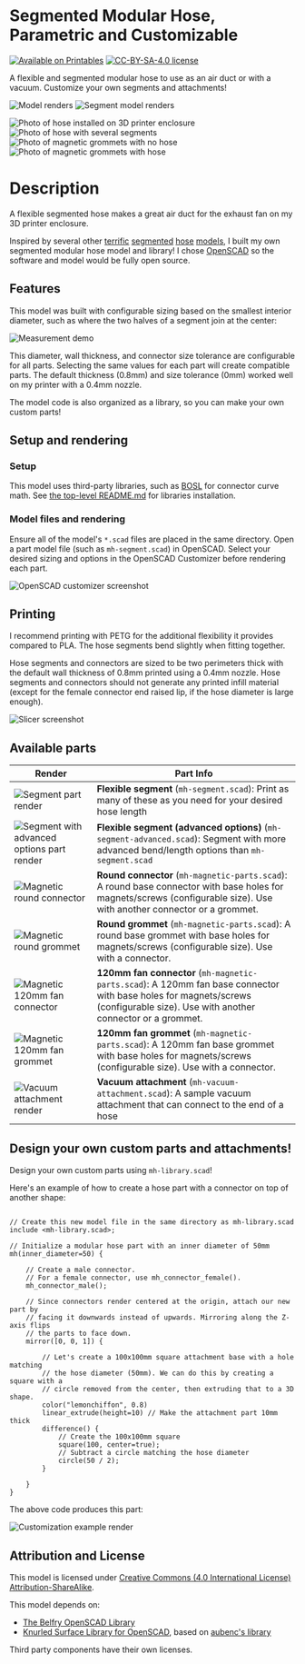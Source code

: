# Segmented Modular Hose, Parametric and Customizable

[![Available on Printables][printables-badge]][printables-model]
[![CC-BY-SA-4.0 license][license-badge]][license]

A flexible and segmented modular hose to use as an air duct or with a vacuum.
Customize your own segments and attachments!

![Model renders](images/readme/demo.png)
![Segment model renders](images/readme/part-segment-options.gif)

![Photo of hose installed on 3D printer enclosure](images/readme/photo-3dprinter-hose.jpg)
![Photo of hose with several segments](images/readme/photo-extended-hose-1.jpg)
![Photo of magnetic grommets with no hose](images/readme/photo-magnetic-grommets.jpg)
![Photo of magnetic grommets with hose](images/readme/photo-magnetic-grommets-and-hose-1.jpg)

# Description

A flexible segmented hose makes a great air duct for the exhaust fan on my 3D
printer enclosure.

Inspired by several other
[terrific][flexible-segmented-hose-100mm-by-marius-hornberger]
[segmented][flexible-segmented-vacuum-hose-for-drill-press-by-martins-musings]
[hose][flexible-segmented-vacuum-hose-40mm-for-shopvac-by-teslapunk]
[models][parametric-momdular-hose-library-by-axford], I built my own segmented
modular hose model and library! I chose [OpenSCAD][openscad] so the software and
model would be fully open source.

## Features

This model was built with configurable sizing based on the smallest interior
diameter, such as where the two halves of a segment join at the center:

![Measurement demo](images/readme/demo-measurement.png)

This diameter, wall thickness, and connector size tolerance are configurable for
all parts. Selecting the same values for each part will create compatible parts.
The default thickness (0.8mm) and size tolerance (0mm) worked well on my printer
with a 0.4mm nozzle.

The model code is also organized as a library, so you can make your own custom
parts!

## Setup and rendering

### Setup

This model uses third-party libraries, such as [BOSL][bosl] for connector curve
math. See [the top-level README.md](/README.md) for libraries installation.

### Model files and rendering

Ensure all of the model's `*.scad` files are placed in the same directory. Open
a part model file (such as `mh-segment.scad`) in OpenSCAD. Select your desired
sizing and options in the OpenSCAD Customizer before rendering each part.

![OpenSCAD customizer screenshot](images/readme/customizer-screenshot-compatibility.png)

## Printing

I recommend printing with PETG for the additional flexibility it provides
compared to PLA. The hose segments bend slightly when fitting together.

Hose segments and connectors are sized to be two perimeters thick with the
default wall thickness of 0.8mm printed using a 0.4mm nozzle. Hose segments and
connectors should not generate any printed infill material (except for the
female connector end raised lip, if the hose diameter is large enough).

![Slicer screenshot](images/readme/slicer-screenshot-segment.png)

## Available parts

| Render | Part Info |
| ------ | --------- |
| ![Segment part render](images/readme/part-segment.png) | **Flexible segment** (`mh-segment.scad`): Print as many of these as you need for your desired hose length |
| ![Segment with advanced options part render](images/readme/part-segment-advanced.png) | **Flexible segment (advanced options)** (`mh-segment-advanced.scad`): Segment with more advanced bend/length options than `mh-segment.scad` |
| ![Magnetic round connector](images/readme/part-magnetic-connector-round.png) | **Round connector** (`mh-magnetic-parts.scad`): A round base connector with base holes for magnets/screws (configurable size). Use with another connector or a grommet. |
| ![Magnetic round grommet](images/readme/part-magnetic-grommet-round.png) | **Round grommet** (`mh-magnetic-parts.scad`): A round base grommet with base holes for magnets/screws (configurable size). Use with a connector. |
| ![Magnetic 120mm fan connector](images/readme/part-magnetic-connector-fan.png) | **120mm fan connector** (`mh-magnetic-parts.scad`): A 120mm fan base connector with base holes for magnets/screws (configurable size). Use with another connector or a grommet. |
| ![Magnetic 120mm fan grommet](images/readme/part-magnetic-grommet-fan.png) | **120mm fan grommet** (`mh-magnetic-parts.scad`): A 120mm fan base grommet with base holes for magnets/screws (configurable size). Use with a connector. |
| ![Vacuum attachment render](images/readme/part-vacuum-attachment.png) | **Vacuum attachment** (`mh-vacuum-attachment.scad`): A sample vacuum attachment that can connect to the end of a hose |

## Design your own custom parts and attachments!

Design your own custom parts using `mh-library.scad`!

Here's an example of how to create a hose part with a connector on top of
another shape:

```openscad

// Create this new model file in the same directory as mh-library.scad
include <mh-library.scad>;

// Initialize a modular hose part with an inner diameter of 50mm
mh(inner_diameter=50) {

    // Create a male connector.
    // For a female connector, use mh_connector_female().
    mh_connector_male();

    // Since connectors render centered at the origin, attach our new part by
    // facing it downwards instead of upwards. Mirroring along the Z-axis flips
    // the parts to face down.
    mirror([0, 0, 1]) {

        // Let's create a 100x100mm square attachment base with a hole matching
        // the hose diameter (50mm). We can do this by creating a square with a
        // circle removed from the center, then extruding that to a 3D shape.
        color("lemonchiffon", 0.8)
        linear_extrude(height=10) // Make the attachment part 10mm thick
        difference() {
            // Create the 100x100mm square
            square(100, center=true);
            // Subtract a circle matching the hose diameter
            circle(50 / 2);
        }

    }
}

```

The above code produces this part:

![Customization example render](images/readme/customization-example-render.png)


## Attribution and License

This model is licensed under [Creative Commons (4.0 International License) Attribution-ShareAlike][license].

This model depends on:

* [The Belfry OpenSCAD Library][bosl]
* [Knurled Surface Library for OpenSCAD][knurled-openscad], based on [aubenc's
  library][knurled-openscad-upstream]

Third party components have their own licenses.


[bosl]: https://github.com/revarbat/BOSL
[flexible-segmented-hose-100mm-by-marius-hornberger]: https://www.printables.com/model/22487-flexible-segmented-hose-100mm
[flexible-segmented-vacuum-hose-40mm-for-shopvac-by-teslapunk]: https://www.printables.com/model/107125-flexible-segmented-vacuum-hose-40mm-fits-dn40-pipe
[flexible-segmented-vacuum-hose-for-drill-press-by-martins-musings]: https://www.printables.com/model/528307-flexible-segmented-vacuum-hose-for-drill-press-wit
[knurled-openscad-upstream]: https://www.thingiverse.com/thing:32122
[knurled-openscad]: https://github.com/smkent/knurled-openscad
[license-badge]: /_static/license-badge-cc-by-sa-4.0.svg
[license]: http://creativecommons.org/licenses/by-sa/4.0/
[openscad]: https://openscad.org
[parametric-momdular-hose-library-by-axford]: https://www.thingiverse.com/thing:9457
[printables-badge]: /_static/printables-badge.png
[printables-model]: https://www.printables.com/model/657275
